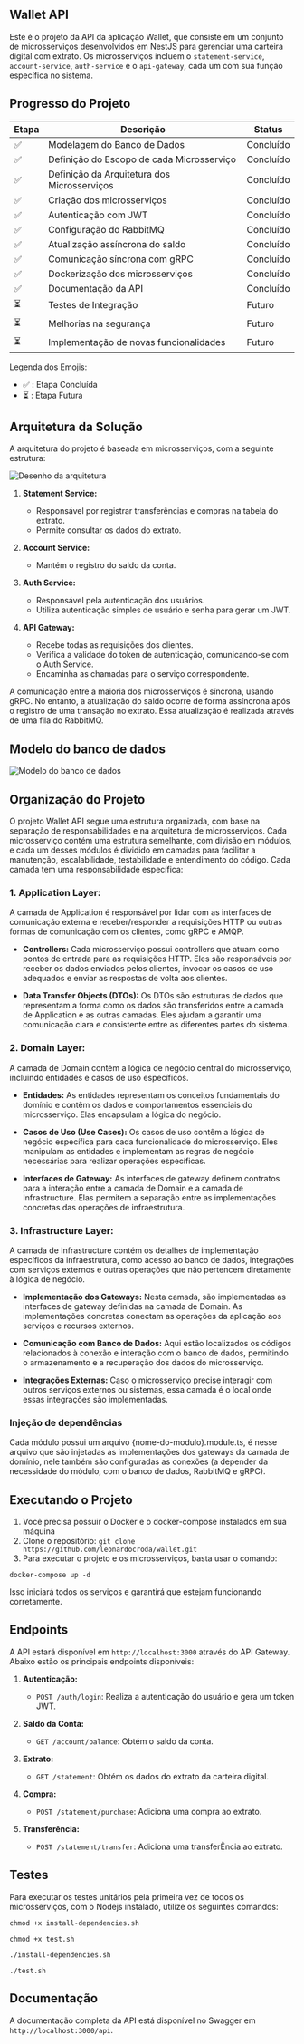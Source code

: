 ## Wallet API

Este é o projeto da API da aplicação Wallet, que consiste em um conjunto de microsserviços desenvolvidos em NestJS para gerenciar uma carteira digital com extrato. Os microsserviços incluem o `statement-service`, `account-service`, `auth-service` e o `api-gateway`, cada um com sua função específica no sistema.

## Progresso do Projeto

| Etapa                    | Descrição                                   | Status    |
| ------------------------ | ------------------------------------------- | --------- |
| :white_check_mark:       | Modelagem do Banco de Dados                 | Concluído |
| :white_check_mark:       | Definição do Escopo de cada Microsserviço   | Concluído |
| :white_check_mark:       | Definição da Arquitetura dos Microsserviços | Concluído |
| :white_check_mark:       | Criação dos microsserviços                  | Concluído |
| :white_check_mark:       | Autenticação com JWT                        | Concluído |
| :white_check_mark:       | Configuração do RabbitMQ                    | Concluído |
| :white_check_mark:       | Atualização assíncrona do saldo             | Concluído |
| :white_check_mark:       | Comunicação síncrona com gRPC               | Concluído |
| :white_check_mark:       | Dockerização dos microsserviços             | Concluído |
| :white_check_mark:       | Documentação da API                         | Concluído |
| :hourglass_flowing_sand: | Testes de Integração                        | Futuro    |
| :hourglass_flowing_sand: | Melhorias na segurança                      | Futuro    |
| :hourglass_flowing_sand: | Implementação de novas funcionalidades      | Futuro    |

Legenda dos Emojis:

- :white_check_mark: : Etapa Concluída
- :hourglass_flowing_sand: : Etapa Futura

## Arquitetura da Solução

A arquitetura do projeto é baseada em microsserviços, com a seguinte estrutura:

![Desenho da arquitetura](/assets/architecture.jpg)

1. **Statement Service:**

   - Responsável por registrar transferências e compras na tabela do extrato.
   - Permite consultar os dados do extrato.

2. **Account Service:**

   - Mantém o registro do saldo da conta.

3. **Auth Service:**

   - Responsável pela autenticação dos usuários.
   - Utiliza autenticação simples de usuário e senha para gerar um JWT.

4. **API Gateway:**
   - Recebe todas as requisições dos clientes.
   - Verifica a validade do token de autenticação, comunicando-se com o Auth Service.
   - Encaminha as chamadas para o serviço correspondente.

A comunicação entre a maioria dos microsserviços é síncrona, usando gRPC. No entanto, a atualização do saldo ocorre de forma assíncrona após o registro de uma transação no extrato. Essa atualização é realizada através de uma fila do RabbitMQ.

## Modelo do banco de dados

![Modelo do banco de dados](/assets/database-model.png)

## Organização do Projeto

O projeto Wallet API segue uma estrutura organizada, com base na separação de responsabilidades e na arquitetura de microsserviços. Cada microsserviço contém uma estrutura semelhante, com divisão em módulos, e cada um desses módulos é dividido em camadas para facilitar a manutenção, escalabilidade, testabilidade e entendimento do código. Cada camada tem uma responsabilidade específica:

### 1. Application Layer:

A camada de Application é responsável por lidar com as interfaces de comunicação externa e receber/responder a requisições HTTP ou outras formas de comunicação com os clientes, como gRPC e AMQP.

- **Controllers:** Cada microsserviço possui controllers que atuam como pontos de entrada para as requisições HTTP. Eles são responsáveis por receber os dados enviados pelos clientes, invocar os casos de uso adequados e enviar as respostas de volta aos clientes.

- **Data Transfer Objects (DTOs):** Os DTOs são estruturas de dados que representam a forma como os dados são transferidos entre a camada de Application e as outras camadas. Eles ajudam a garantir uma comunicação clara e consistente entre as diferentes partes do sistema.

### 2. Domain Layer:

A camada de Domain contém a lógica de negócio central do microsserviço, incluindo entidades e casos de uso específicos.

- **Entidades:** As entidades representam os conceitos fundamentais do domínio e contêm os dados e comportamentos essenciais do microsserviço. Elas encapsulam a lógica do negócio.

- **Casos de Uso (Use Cases):** Os casos de uso contêm a lógica de negócio específica para cada funcionalidade do microsserviço. Eles manipulam as entidades e implementam as regras de negócio necessárias para realizar operações específicas.

- **Interfaces de Gateway:** As interfaces de gateway definem contratos para a interação entre a camada de Domain e a camada de Infrastructure. Elas permitem a separação entre as implementações concretas das operações de infraestrutura.

### 3. Infrastructure Layer:

A camada de Infrastructure contém os detalhes de implementação específicos da infraestrutura, como acesso ao banco de dados, integrações com serviços externos e outras operações que não pertencem diretamente à lógica de negócio.

- **Implementação dos Gateways:** Nesta camada, são implementadas as interfaces de gateway definidas na camada de Domain. As implementações concretas conectam as operações da aplicação aos serviços e recursos externos.

- **Comunicação com Banco de Dados:** Aqui estão localizados os códigos relacionados à conexão e interação com o banco de dados, permitindo o armazenamento e a recuperação dos dados do microsserviço.

- **Integrações Externas:** Caso o microsserviço precise interagir com outros serviços externos ou sistemas, essa camada é o local onde essas integrações são implementadas.

### Injeção de dependências

Cada módulo possui um arquivo {nome-do-modulo}.module.ts, é nesse arquivo que são injetadas as implementações dos gateways da camada de domínio, nele também são configuradas as conexões (a depender da necessidade do módulo, com o banco de dados, RabbitMQ e gRPC).

## Executando o Projeto

1. Você precisa possuir o Docker e o docker-compose instalados em sua máquina
2. Clone o repositório: `git clone https://github.com/leonardocroda/wallet.git`
3. Para executar o projeto e os microsserviços, basta usar o comando:

```
docker-compose up -d
```

Isso iniciará todos os serviços e garantirá que estejam funcionando corretamente.

## Endpoints

A API estará disponível em `http://localhost:3000` através do API Gateway. Abaixo estão os principais endpoints disponíveis:

1. **Autenticação:**

   - `POST /auth/login`: Realiza a autenticação do usuário e gera um token JWT.

2. **Saldo da Conta:**

   - `GET /account/balance`: Obtém o saldo da conta.

3. **Extrato:**

   - `GET /statement`: Obtém os dados do extrato da carteira digital.

4. **Compra:**

   - `POST /statement/purchase`: Adiciona uma compra ao extrato.

5. **Transferência:**

   - `POST /statement/transfer`: Adiciona uma transferÊncia ao extrato.

## Testes

Para executar os testes unitários pela primeira vez de todos os microsserviços, com o Nodejs instalado, utilize os seguintes comandos:

```
chmod +x install-dependencies.sh
```

```
chmod +x test.sh
```

```
./install-dependencies.sh
```

```
./test.sh
```

## Documentação

A documentação completa da API está disponível no Swagger em `http://localhost:3000/api`.
